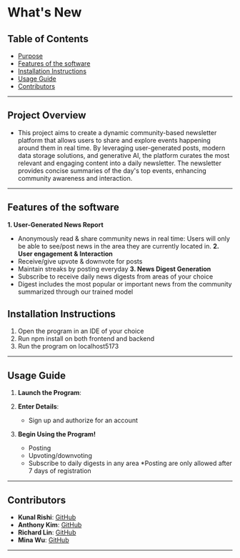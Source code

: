 # What's New



## Table of Contents
- [Purpose](#project-overview)
- [Features of the software](#features-of-the-software)
- [Installation Instructions](#installation-instructions)
- [Usage Guide](#usage-guide)
- [Contributors](#contributors)

---

## Project Overview
- This project aims to create a dynamic community-based newsletter platform that allows users to share and explore events happening around them in real time. By leveraging user-generated posts, modern data storage solutions, and generative AI, the platform curates the most relevant and engaging content into a daily newsletter. The newsletter provides concise summaries of the day's top events, enhancing community awareness and interaction.

---

## Features of the software
**1. User-Generated News Report**
- Anonymously read & share community news in real time: Users will only be able to see/post news in the area they are currently located in.
**2. User engagement & Interaction**
- Receive/give upvote & downvote for posts
- Maintain streaks by posting everyday
**3. News Digest Generation**
- Subscribe to receive daily news digests from areas of your choice
- Digest includes the most popular or important news from the community summarized through our trained model

## Installation Instructions
1. Open the program in an IDE of your choice
2. Run npm install on both frontend and backend
3. Run the program on localhost5173

---

## Usage Guide

1. **Launch the Program**:

2. **Enter Details**:
    - Sign up and authorize for an account

3. **Begin Using the Program!**
    - Posting
    - Upvoting/downvoting
    - Subscribe to daily digests in any area
    *Posting are only allowed after 7 days of registration

---

## Contributors
- **Kunal Rishi**: [GitHub](https://github.com/plumedeneko)
- **Anthony Kim**: [GitHub](https://github.com/antmskim)
- **Richard Lin**: [GitHub](https://github.com/richardrLin)
- **Mina Wu**: [GitHub](https://github.com/MW0808)

---


